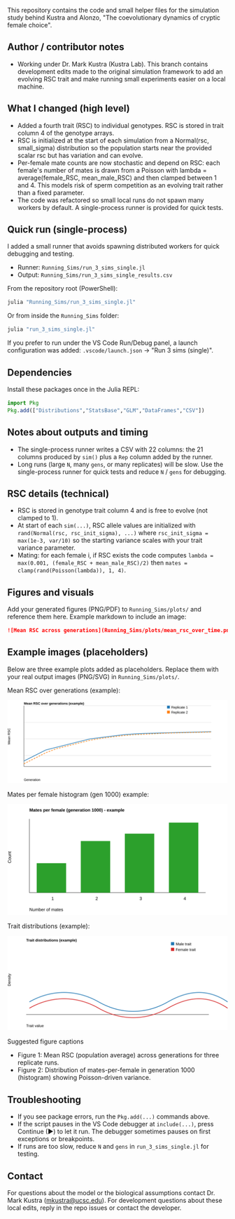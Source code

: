 This repository contains the code and small helper files for the simulation study behind Kustra and Alonzo, "The coevolutionary dynamics of cryptic female choice".

Author / contributor notes
--------------------------
- Working under Dr. Mark Kustra (Kustra Lab). This branch contains development edits made to the original simulation framework to add an evolving RSC trait and make running small experiments easier on a local machine.

What I changed (high level)
---------------------------
- Added a fourth trait (RSC) to individual genotypes. RSC is stored in trait column 4 of the genotype arrays.
- RSC is initialized at the start of each simulation from a Normal(rsc, small_sigma) distribution so the population starts near the provided scalar rsc but has variation and can evolve.
- Per-female mate counts are now stochastic and depend on RSC: each female's number of mates is drawn from a Poisson with lambda = average(female_RSC, mean_male_RSC) and then clamped between 1 and 4. This models risk of sperm competition as an evolving trait rather than a fixed parameter.
- The code was refactored so small local runs do not spawn many workers by default. A single-process runner is provided for quick tests.

Quick run (single-process)
--------------------------
I added a small runner that avoids spawning distributed workers for quick debugging and testing.

- Runner: `Running_Sims/run_3_sims_single.jl`
- Output: `Running_Sims/run_3_sims_single_results.csv`

From the repository root (PowerShell):

```powershell
julia "Running_Sims/run_3_sims_single.jl"
```

Or from inside the `Running_Sims` folder:

```powershell
julia "run_3_sims_single.jl"
```

If you prefer to run under the VS Code Run/Debug panel, a launch configuration was added: `.vscode/launch.json` → "Run 3 sims (single)".

Dependencies
------------
Install these packages once in the Julia REPL:

```julia
import Pkg
Pkg.add(["Distributions","StatsBase","GLM","DataFrames","CSV"])
```

Notes about outputs and timing
------------------------------
- The single-process runner writes a CSV with 22 columns: the 21 columns produced by `sim()` plus a `Rep` column added by the runner.
- Long runs (large `N`, many `gens`, or many replicates) will be slow. Use the single-process runner for quick tests and reduce `N` / `gens` for debugging.

RSC details (technical)
-----------------------
- RSC is stored in genotype trait column 4 and is free to evolve (not clamped to 1).
- At start of each `sim(...)`, RSC allele values are initialized with `rand(Normal(rsc, rsc_init_sigma), ...)` where `rsc_init_sigma = max(1e-3, var/10)` so the starting variance scales with your trait variance parameter.
- Mating: for each female i, if RSC exists the code computes `lambda = max(0.001, (female_RSC + mean_male_RSC)/2)` then `mates = clamp(rand(Poisson(lambda)), 1, 4)`.

Figures and visuals
-------------------
Add your generated figures (PNG/PDF) to `Running_Sims/plots/` and reference them here. Example markdown to include an image:

```markdown
![Mean RSC across generations](Running_Sims/plots/mean_rsc_over_time.png)
```

Example images (placeholders)
-----------------------------
Below are three example plots added as placeholders. Replace them with your real output images (PNG/SVG) in `Running_Sims/plots/`.

Mean RSC over generations (example):

![Mean RSC across generations](Running_Sims/plots/mean_rsc_over_time.svg)

Mates per female histogram (gen 1000) example:

![Mates per female (gen1000)](Running_Sims/plots/mates_hist_gen1000.svg)

Trait distributions (example):

![Trait distributions](Running_Sims/plots/trait_distributions.svg)

Suggested figure captions
- Figure 1: Mean RSC (population average) across generations for three replicate runs.
- Figure 2: Distribution of mates-per-female in generation 1000 (histogram) showing Poisson-driven variance.

Troubleshooting
---------------
- If you see package errors, run the `Pkg.add(...)` commands above.
- If the script pauses in the VS Code debugger at `include(...)`, press Continue (▶) to let it run. The debugger sometimes pauses on first exceptions or breakpoints.
- If runs are too slow, reduce `N` and `gens` in `run_3_sims_single.jl` for testing.

Contact
-------
For questions about the model or the biological assumptions contact Dr. Mark Kustra (mkustra@ucsc.edu). For development questions about these local edits, reply in the repo issues or contact the developer.

